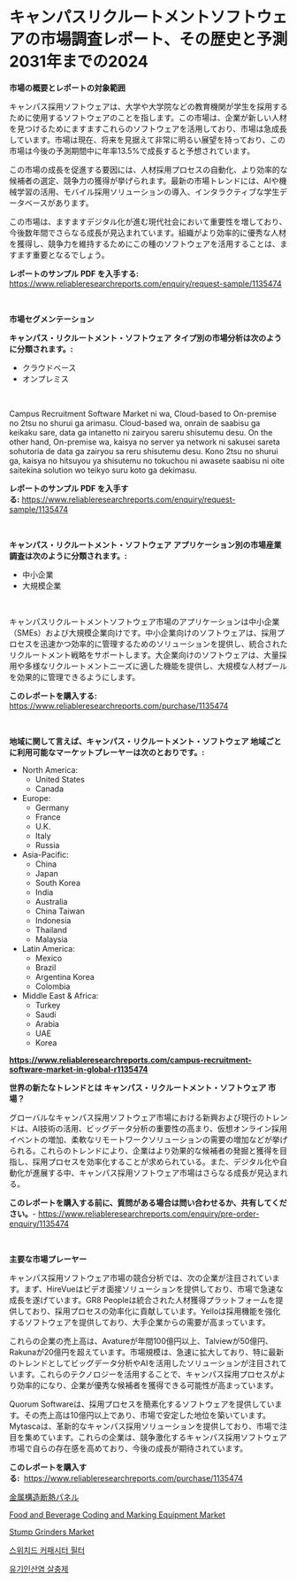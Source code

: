 <p><h1>キャンパスリクルートメントソフトウェアの市場調査レポート、その歴史と予測2031年までの2024</h1></p><p><strong>市場の概要とレポートの対象範囲</strong></p>
<p><p>キャンパス採用ソフトウェアは、大学や大学院などの教育機関が学生を採用するために使用するソフトウェアのことを指します。この市場は、企業が新しい人材を見つけるためにますますこれらのソフトウェアを活用しており、市場は急成長しています。市場は現在、将来を見据えて非常に明るい展望を持っており、この市場は今後の予測期間中に年率13.5%で成長すると予想されています。</p><p>この市場の成長を促進する要因には、人材採用プロセスの自動化、より効率的な候補者の選定、競争力の獲得が挙げられます。最新の市場トレンドには、AIや機械学習の活用、モバイル採用ソリューションの導入、インタラクティブな学生データベースがあります。</p><p>この市場は、ますますデジタル化が進む現代社会において重要性を増しており、今後数年間でさらなる成長が見込まれています。組織がより効率的に優秀な人材を獲得し、競争力を維持するためにこの種のソフトウェアを活用することは、ますます重要となるでしょう。</p></p>
<p><strong>レポートのサンプル PDF を入手する:</strong> <a href="https://www.reliableresearchreports.com/enquiry/request-sample/1135474">https://www.reliableresearchreports.com/enquiry/request-sample/1135474</a></p>
<p>&nbsp;</p>
<p><strong>市場セグメンテーション</strong></p>
<p><strong>キャンパス・リクルートメント・ソフトウェア タイプ別の市場分析は次のように分類されます。:</strong></p>
<p><ul><li>クラウドベース</li><li>オンプレミス</li></ul></p>
<p>&nbsp;</p>
<p><p>Campus Recruitment Software Market ni wa, Cloud-based to On-premise no 2tsu no shurui ga arimasu. Cloud-based wa, onrain de saabisu ga keikaku sare, data ga intanetto ni zairyou sareru shisutemu desu. On the other hand, On-premise wa, kaisya no server ya network ni sakusei sareta sohutoria de data ga zairyou sa reru shisutemu desu. Kono 2tsu no shurui ga, kaisya no hitsuyou ya shisutemu no tokuchou ni awasete saabisu ni oite saitekina solution wo teikyo suru koto ga dekimasu.</p></p>
<p><strong>レポートのサンプル PDF を入手する:</strong>&nbsp;<a href="https://www.reliableresearchreports.com/enquiry/request-sample/1135474">https://www.reliableresearchreports.com/enquiry/request-sample/1135474</a></p>
<p>&nbsp;</p>
<p><strong> キャンパス・リクルートメント・ソフトウェア アプリケーション別の市場産業調査は次のように分類されます。:</strong></p>
<p><ul><li>中小企業</li><li>大規模企業</li></ul></p>
<p>&nbsp;</p>
<p><p>キャンパスリクルートメントソフトウェア市場のアプリケーションは中小企業（SMEs）および大規模企業向けです。中小企業向けのソフトウェアは、採用プロセスを迅速かつ効率的に管理するためのソリューションを提供し、統合されたリクルートメント戦略をサポートします。大企業向けのソフトウェアは、大量採用や多様なリクルートメントニーズに適した機能を提供し、大規模な人材プールを効果的に管理できるようにします。</p></p>
<p><strong>このレポートを購入する:</strong>&nbsp; <a href="https://www.reliableresearchreports.com/purchase/1135474">https://www.reliableresearchreports.com/purchase/1135474</a></p>
<p>&nbsp;</p>
<p><strong>地域に関して言えば、キャンパス・リクルートメント・ソフトウェア 地域ごとに利用可能なマーケットプレーヤーは次のとおりです。:</strong></p>
<p><ul>
    <li>
        North America:
        <ul>
            <li>United States</li>
            <li>Canada</li>
        </ul>
    </li>
    <li>
        Europe:
        <ul>
            <li>Germany</li>
            <li>France</li>
            <li>U.K.</li>
            <li>Italy</li>
            <li>Russia</li>
        </ul>
    </li>
    <li>
        Asia-Pacific:
        <ul>
            <li>China</li>
            <li>Japan</li>
            <li>South Korea</li>
            <li>India</li>
            <li>Australia</li>
            <li>China Taiwan</li>
            <li>Indonesia</li>
            <li>Thailand</li>
            <li>Malaysia</li>
        </ul>
    </li>
    <li>
        Latin America:
        <ul>
            <li>Mexico</li>
            <li>Brazil</li>
            <li>Argentina Korea</li>
            <li>Colombia</li>
        </ul>
    </li>
    <li>
        Middle East & Africa:
        <ul>
            <li>Turkey</li>
            <li>Saudi</li>
            <li>Arabia</li>
            <li>UAE</li>
            <li>Korea</li>
        </ul>
    </li>
    </ul></p>
<p><strong><a href="https://www.reliableresearchreports.com/campus-recruitment-software-market-in-global-r1135474">https://www.reliableresearchreports.com/campus-recruitment-software-market-in-global-r1135474</a></strong>&nbsp;</p>
<p><strong>世界の新たなトレンドとは キャンパス・リクルートメント・ソフトウェア 市場？</strong></p>
<p><p>グローバルなキャンパス採用ソフトウェア市場における新興および現行のトレンドは、AI技術の活用、ビッグデータ分析の重要性の高まり、仮想オンライン採用イベントの増加、柔軟なリモートワークソリューションの需要の増加などが挙げられる。これらのトレンドにより、企業はより効果的な候補者の発掘と獲得を目指し、採用プロセスを効率化することが求められている。また、デジタル化や自動化が進展する中、キャンパス採用ソフトウェア市場はさらなる成長が見込まれる。</p></p>
<p><strong>このレポートを購入する前に、質問がある場合は問い合わせるか、共有してください。</strong>- <a href="https://www.reliableresearchreports.com/enquiry/pre-order-enquiry/1135474">https://www.reliableresearchreports.com/enquiry/pre-order-enquiry/1135474</a></p>
<p>&nbsp;</p>
<p><strong>主要な市場プレーヤー</strong></p>
<p><p>キャンパス採用ソフトウェア市場の競合分析では、次の企業が注目されています。まず、HireVueはビデオ面接ソリューションを提供しており、市場で急速な成長を遂げています。GR8 Peopleは統合された人材獲得プラットフォームを提供しており、採用プロセスの効率化に貢献しています。Yelloは採用機能を強化するソフトウェアを提供しており、大手企業からの需要が高まっています。</p><p>これらの企業の売上高は、Avatureが年間100億円以上、Talviewが50億円、Rakunaが20億円を超えています。市場規模は、急速に拡大しており、特に最新のトレンドとしてビッグデータ分析やAIを活用したソリューションが注目されています。これらのテクノロジーを活用することで、キャンパス採用プロセスがより効率的になり、企業が優秀な候補者を獲得できる可能性が高まっています。</p><p>Quorum Softwareは、採用プロセスを簡素化するソフトウェアを提供しています。その売上高は10億円以上であり、市場で安定した地位を築いています。Mytascaは、革新的なキャンパス採用ソリューションを提供しており、市場で注目を集めています。これらの企業は、競争激化するキャンパス採用ソフトウェア市場で自らの存在感を高めており、今後の成長が期待されています。</p></p>
<p><strong>このレポートを購入する:</strong>&nbsp;&nbsp;<a href="https://www.reliableresearchreports.com/purchase/1135474">https://www.reliableresearchreports.com/purchase/1135474</a></p>
<p><p><a href="https://github.com/mreklxf44233/Market-Research-Report-List-1/blob/main/402618926464.md">金属構造断熱パネル</a></p><p><a href="https://github.com/dx0328/Market-Research-Report-List-2/blob/main/food-and-beverage-coding-and-marking-equipment-market.md">Food and Beverage Coding and Marking Equipment Market</a></p><p><a href="https://github.com/Glendatilghmankmgz0rbhwpy/Market-Research-Report-List-2/blob/main/stump-grinders-market.md">Stump Grinders Market</a></p><p><a href="https://github.com/CliftonFisher9067/Market-Research-Report-List-1/blob/main/170771024551.md">스위치드 커패시터 필터</a></p><p><a href="https://github.com/fernandotryO5lson96765/Market-Research-Report-List-1/blob/main/869010724552.md">유기인산염 살충제</a></p></p>